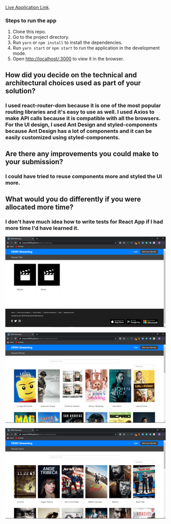 [Live Application Link](https://rizwan230698.github.io/demo-streaming/).

### Steps to run the app

1. Clone this repo.
2. Go to the project directory.
3. Run `yarn` or `npm install` to install the dependencies.
4. Run `yarn start` or `npm start` to run the application in the development mode.
5. Open [http://localhost/:3000](http//localhost:3000) to view it in the browser.

## How did you decide on the technical and architectural choices used as part of your solution?

### I used react-router-dom because it is one of the most popular routing libraries and it's easy to use as well. I used Axios to make API calls because it is compatible with all the browsers. For the UI design, I used Ant Design and styled-components because Ant Design has a lot of components and it can be easily customized using styled-components.

## Are there any improvements you could make to your submission?

### I could have tried to reuse components more and styled the UI more.

## What would you do differently if you were allocated more time?

### I don't have much idea how to write tests for React App if I had more time I'd have learned it.

![alt text](./public/screenshots/homepage.PNG)

![alt text](./public/screenshots/movies.PNG)

![alt text](./public/screenshots/series.PNG)
